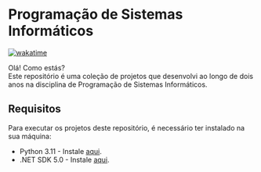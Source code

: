 # Programação de Sistemas Informáticos

[![wakatime](https://wakatime.com/badge/user/018ccb12-9467-4e68-9840-5044c971aca3/project/018ccb2d-0311-43d0-905d-bfe33b4f06cc.svg)](https://wakatime.com/badge/user/018ccb12-9467-4e68-9840-5044c971aca3/project/018ccb2d-0311-43d0-905d-bfe33b4f06cc)

Olá! Como estás? <br>
Este repositório é uma coleção de projetos que desenvolvi ao longo de dois anos na disciplina de Programação de Sistemas Informáticos.

## Requisitos
Para executar os projetos deste repositório, é necessário ter instalado na sua máquina:
- Python 3.11 - Instale [aqui](https://www.python.org/downloads/release/python-3110/).
- .NET SDK 5.0 - Instale [aqui](https://dotnet.microsoft.com/en-us/download/visual-studio-sdks).

